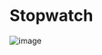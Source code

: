# Stopwatch

![image](https://github.com/Ehobee/Stopwatch/assets/92580438/293e1d66-2d07-45d6-abc9-f4adfc76a143)
